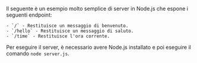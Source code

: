 Il seguente è un esempio molto semplice di server in Node.js che espone i seguenti endpoint:

```http
- `/` - Restituisce un messaggio di benvenuto.
- `/hello` - Restituisce un messaggio di saluto.
- `/time` - Restituisce l'ora corrente.
```

Per eseguire il server, è necessario avere Node.js installato e poi eseguire il comando `node server.js`.